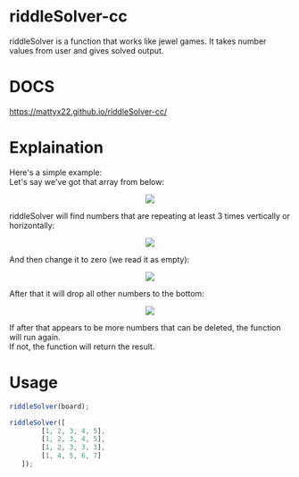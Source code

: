 # riddleSolver-cc
riddleSolver is a function that works like jewel games. It takes number values from user and gives solved output.

# DOCS
https://mattyx22.github.io/riddleSolver-cc/

# Explaination
Here's a simple example:  
Let's say we've got that array from below:  
<p align="center">
  <img src="https://mattyx22.github.io/riddleSolver-cc/img/1.jpg">
</p>

riddleSolver will find numbers that are repeating at least 3 times vertically or horizontally:  
<p align="center">
  <img src="https://mattyx22.github.io/riddleSolver-cc/img/2.jpg">
</p>

And then change it to zero (we read it as empty):  
<p align="center">
  <img src="https://mattyx22.github.io/riddleSolver-cc/img/3.jpg">
</p>

After that it will drop all other numbers to the bottom:  
<p align="center">
  <img src="https://mattyx22.github.io/riddleSolver-cc/img/4.jpg">
</p>


If after that appears to be more numbers that can be deleted, the function will run again.  
If not, the function will return the result.

# Usage
```javascript
riddleSolver(board);
```

```javascript
riddleSolver([
        [1, 2, 3, 4, 5],
        [1, 2, 3, 4, 5],
        [1, 2, 3, 3, 3],
        [1, 4, 5, 6, 7]
   ]);
```
